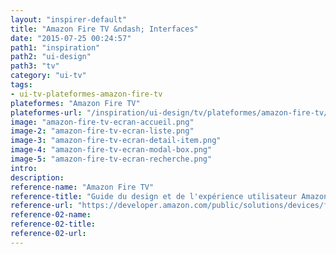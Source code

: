 ```yaml
---
layout: "inspirer-default"
title: "Amazon Fire TV &ndash; Interfaces"
date: "2015-07-25 00:24:57"
path1: "inspiration"
path2: "ui-design"
path3: "tv"
category: "ui-tv"
tags:
- ui-tv-plateformes-amazon-fire-tv
plateformes: "Amazon Fire TV"
plateformes-url: "/inspiration/ui-design/tv/plateformes/amazon-fire-tv/"
image: "amazon-fire-tv-ecran-accueil.png"
image-2: "amazon-fire-tv-ecran-liste.png"
image-3: "amazon-fire-tv-ecran-detail-item.png"
image-4: "amazon-fire-tv-ecran-modal-box.png"
image-5: "amazon-fire-tv-ecran-recherche.png"
intro:
description:
reference-name: "Amazon Fire TV"
reference-title: "Guide du design et de l'expérience utilisateur Amazon Fire TV"
reference-url: "https://developer.amazon.com/public/solutions/devices/fire-tv/docs/design-and-user-experience-guidelines"
reference-02-name:
reference-02-title:
reference-02-url:
---
```

